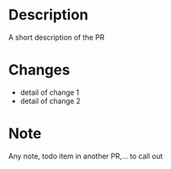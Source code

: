 # Description

A short description of the PR

# Changes

- detail of change 1
- detail of change 2

<!-- remove this if not applicable -->

# Note

Any note, todo item in another PR,... to call out
